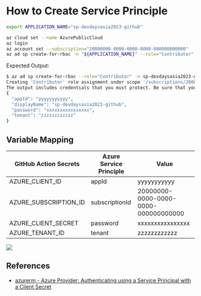 # How to Create Service Principle


```bash
export APPLICATION_NAME="sp-devdaysasia2023-github"

az cloud set --name AzurePublicCloud
az login
az account set --subscription="20000000-0000-0000-0000-000000000000"
az ad sp create-for-rbac -n "${APPLICATION_NAME}" --role="Contributor" --scopes="/subscriptions/20000000-0000-0000-0000-000000000000"
```

Expected Output:

```bash
$ az ad sp create-for-rbac --role="Contributor" -n sp-devdaysasia2023-github --scopes="/subscriptions/20000000-0000-0000-0000-000000000000"
Creating 'Contributor' role assignment under scope '/subscriptions/20000000-0000-0000-0000-000000000000'
The output includes credentials that you must protect. Be sure that you do not include these credentials in your code or check the credentials into your source control. For more information, see https://aka.ms/azadsp-cli
{
  "appId": "yyyyyyyyyyy",
  "displayName": "sp-devdaysasia2023-github",
  "password": "xxxxxxxxxxxxxxxx",
  "tenant": "zzzzzzzzzzzz"
}
``````

## Variable Mapping

| GitHub Action Secrets | Azure Service Principle | Value |
|----------------|-------------------------|-------|
| AZURE_CLIENT_ID | appId | yyyyyyyyyyy |
| AZURE_SUBSCRIPTION_ID | subscriptionId | 20000000-0000-0000-0000-000000000000 |
| AZURE_CLIENT_SECRET | password | xxxxxxxxxxxxxxxx |
| AZURE_TENANT_ID | tenant | zzzzzzzzzzzz |

![](/images/env-secrets.png)

## References

- [azurerm - Azure Provider: Authenticating using a Service Principal with a Client Secret][1]

[1]: https://registry.terraform.io/providers/hashicorp/azurerm/latest/docs/guides/service_principal_client_secret